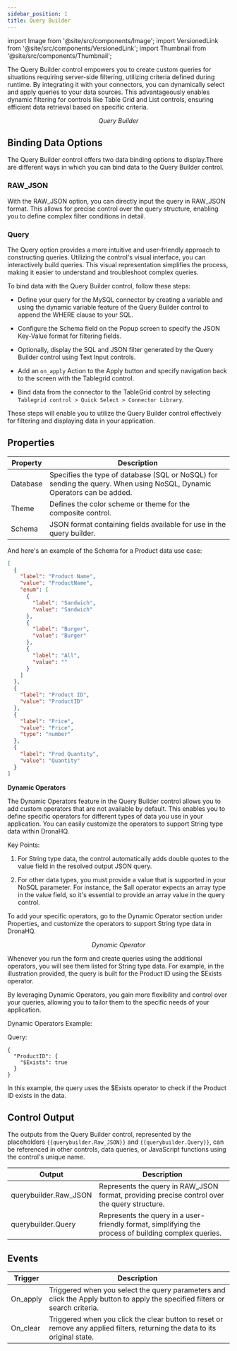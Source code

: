 ```yaml
---
sidebar_position: 1
title: Query Builder
---
```


import Image from '@site/src/components/Image';
import VersionedLink from '@site/src/components/VersionedLink';
import Thumbnail from '@site/src/components/Thumbnail';


The Query Builder control empowers you to create custom queries for situations requiring server-side filtering, utilizing criteria defined during runtime. By integrating it with your connectors, you can dynamically select and apply queries to your data sources. This advantageously enables dynamic filtering for controls like Table Grid and List controls, ensuring efficient data retrieval based on specific criteria.

<figure>
  <Thumbnail src="/img/reference/controls/query-builder/preview.jpeg" alt="Query Builder" />
  <figcaption align = "center"><i>Query Builder</i></figcaption>
</figure>

## Binding Data Options

The Query Builder control offers two data binding options to display.There are different ways in which you can bind data to the Query Builder control.

### RAW_JSON

With the RAW_JSON option, you can directly input the query in RAW_JSON format. This allows for precise control over the query structure, enabling you to define complex filter conditions in detail.

### Query

The Query option provides a more intuitive and user-friendly approach to constructing queries. Utilizing the control's visual interface, you can interactively build queries. This visual representation simplifies the process, making it easier to understand and troubleshoot complex queries.

To bind data with the Query Builder control, follow these steps:

- Define your query for the MySQL connector by creating a variable and using the dynamic variable feature of the Query Builder control to append the WHERE clause to your SQL.

- Configure the Schema field on the Popup screen to specify the JSON Key-Value format for filtering fields.

- Optionally, display the SQL and JSON filter generated by the Query Builder control using Text Input controls.

- Add an `on_apply` Action to the Apply button and specify navigation back to the screen with the Tablegrid control.

- Bind data from the connector to the TableGrid control by selecting `Tablegrid control > Quick Select > Connector Library`.

These steps will enable you to utilize the Query Builder control effectively for filtering and displaying data in your application.



## Properties

| Property       | Description                                                                                                           |
|----------------|-----------------------------------------------------------------------------------------------------------------------|
| Database       | Specifies the type of database (SQL or NoSQL) for sending the query. When using NoSQL, Dynamic Operators can be added. |
| Theme          | Defines the color scheme or theme for the composite control.                                                          |
| Schema         | JSON format containing fields available for use in the query builder.                                                  |

And here's an example of the Schema for a Product data use case:

```json
[
  {
    "label": "Product Name",
    "value": "ProductName",
    "enum": [
      {
        "label": "Sandwich",
        "value": "Sandwich"
      },
      {
        "label": "Burger",
        "value": "Burger"
      },
      {
        "label": "All",
        "value": ""
      }
    ]
  },
  {
    "label": "Product ID",
    "value": "ProductID"
  },
  {
    "label": "Price",
    "value": "Price",
    "type": "number"
  },
  {
    "label": "Prod Quantity",
    "value": "Quantity"
  }
]
```

**Dynamic Operators**

The Dynamic Operators feature in the Query Builder control allows you to add custom operators that are not available by default. This enables you to define specific operators for different types of data you use in your application. You can easily customize the operators to support String type data within DronaHQ.

Key Points:

1. For String type data, the control automatically adds double quotes to the value field in the resolved output JSON query.

2. For other data types, you must provide a value that is supported in your NoSQL parameter. For instance, the $all operator expects an array type in the value field, so it's essential to provide an array value in the query control.

To add your specific operators, go to the Dynamic Operator section under Properties, and customize the operators to support String type data in DronaHQ.

<figure>
  <Thumbnail src="/img/reference/controls/query-builder/example-1.jpeg" alt="Dynamic Operator" />
  <figcaption align = "center"><i>Dynamic Operator</i></figcaption>
</figure>

Whenever you run the form and create queries using the additional operators, you will see them listed for String type data. For example, in the illustration provided, the query is built for the Product ID using the $Exists operator.

By leveraging Dynamic Operators, you gain more flexibility and control over your queries, allowing you to tailor them to the specific needs of your application.

Dynamic Operators Example:

Query:

```
{
  "ProductID": {
    "$Exists": true
  }
}
```

In this example, the query uses the $Exists operator to check if the Product ID exists in the data.

<figure>
  <Thumbnail src="/img/reference/controls/query-builder/example-2.jpeg" alt="Query Builder" />
</figure>

## Control Output

The outputs from the Query Builder control, represented by the placeholders `{{querybuilder.Raw_JSON}}` and `{{querybuilder.Query}}`, can be referenced in other controls, data queries, or JavaScript functions using the control's unique name.

| Output                 | Description                                                                                                  |
|------------------------|--------------------------------------------------------------------------------------------------------------|
| querybuilder.Raw_JSON     | Represents the query in RAW_JSON format, providing precise control over the query structure.                 |
| querybuilder.Query        | Represents the query in a user-friendly format, simplifying the process of building complex queries.         |


## Events

| Trigger       | Description                                                                                                               |
|---------------|---------------------------------------------------------------------------------------------------------------------------|
| On_apply      | Triggered when you select the query parameters and click the Apply button to apply the specified filters or search criteria.|
| On_clear      | Triggered when you click the clear button to reset or remove any applied filters, returning the data to its original state. |
